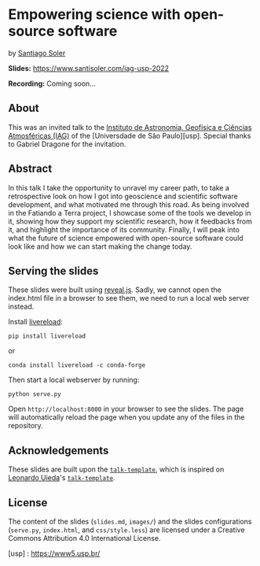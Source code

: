 # Empowering science with open-source software

by [Santiago Soler](https://www.santisoler.com)

**Slides:** https://www.santisoler.com/iag-usp-2022

**Recording:** Coming soon...


## About

This was an invited talk to the [Instituto de Astronomia, Geofísica e Ciências
Atmosféricas (IAG)][iag] of the [Universdade de São Paulo][usp]. Special thanks
to Gabriel Dragone for the invitation.


## Abstract

In this talk I take the opportunity to unravel my career path, to take
a retrospective look on how I got into geoscience and scientific software
development, and what motivated me through this road.
As being involved in the Fatiando a Terra project, I showcase some of the tools
we develop in it, showing how they support my scientific research, how it
feedbacks from it, and highlight the importance of its community.
Finally, I will peak into what the future of science empowered with open-source
software could look like and how we can start making the change today.


## Serving the slides

These slides were built using [reveal.js](https://revealjs.com/).
Sadly, we cannot open the index.html file in a browser to see them, we need to
run a local web server instead.

Install [livereload](https://github.com/lepture/python-livereload):

```
pip install livereload
```

or

```
conda install livereload -c conda-forge
```

Then start a local webserver by running:

```
python serve.py
```

Open `http://localhost:8000` in your browser to see the slides. The page will
automatically reload the page when you update any of the files in the
repository.

## Acknowledgements

These slides are built upon the
[`talk-template`](https://github.com/santisoler/talk-template), which is
inspired on [Leonardo Uieda](https://www.leouieda.com)'s
[`talk-template`](https://github.com/leouieda/talk-template).

## License

The content of the slides (`slides.md`, `images/`) and the slides
configurations (`serve.py`, `index.html`, and `css/style.less`) are licensed
under a Creative Commons Attribution 4.0 International License.


[iag]: https://www.iag.usp.br/
[usp] : https://www5.usp.br/
